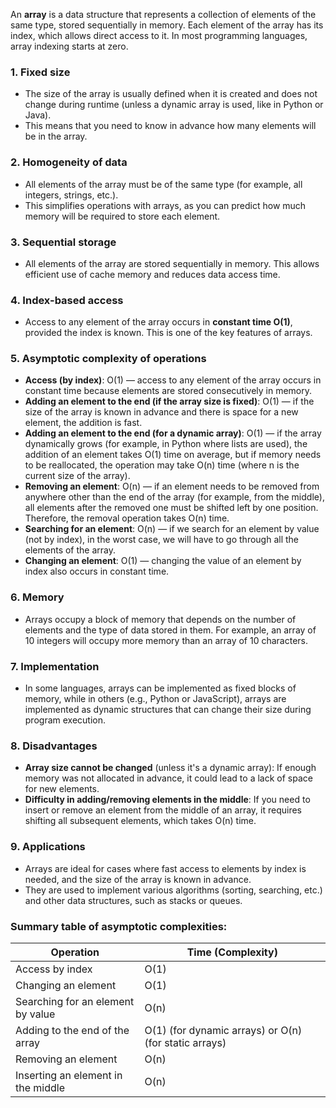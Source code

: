 An **array** is a data structure that represents a collection of elements of the same type, stored sequentially in memory. Each element of the array has its index, which allows direct access to it. In most programming languages, array indexing starts at zero.

### 1. **Fixed size**
   - The size of the array is usually defined when it is created and does not change during runtime (unless a dynamic array is used, like in Python or Java).
   - This means that you need to know in advance how many elements will be in the array.

### 2. **Homogeneity of data**
   - All elements of the array must be of the same type (for example, all integers, strings, etc.).
   - This simplifies operations with arrays, as you can predict how much memory will be required to store each element.

### 3. **Sequential storage**
   - All elements of the array are stored sequentially in memory. This allows efficient use of cache memory and reduces data access time.

### 4. **Index-based access**
   - Access to any element of the array occurs in **constant time O(1)**, provided the index is known. This is one of the key features of arrays.

### 5. **Asymptotic complexity of operations**
   - **Access (by index)**: O(1) — access to any element of the array occurs in constant time because elements are stored consecutively in memory.
   - **Adding an element to the end (if the array size is fixed)**: O(1) — if the size of the array is known in advance and there is space for a new element, the addition is fast.
   - **Adding an element to the end (for a dynamic array)**: O(1) — if the array dynamically grows (for example, in Python where lists are used), the addition of an element takes O(1) time on average, but if memory needs to be reallocated, the operation may take O(n) time (where n is the current size of the array).
   - **Removing an element**: O(n) — if an element needs to be removed from anywhere other than the end of the array (for example, from the middle), all elements after the removed one must be shifted left by one position. Therefore, the removal operation takes O(n) time.
   - **Searching for an element**: O(n) — if we search for an element by value (not by index), in the worst case, we will have to go through all the elements of the array.
   - **Changing an element**: O(1) — changing the value of an element by index also occurs in constant time.

### 6. **Memory**
   - Arrays occupy a block of memory that depends on the number of elements and the type of data stored in them. For example, an array of 10 integers will occupy more memory than an array of 10 characters.

### 7. **Implementation**
   - In some languages, arrays can be implemented as fixed blocks of memory, while in others (e.g., Python or JavaScript), arrays are implemented as dynamic structures that can change their size during program execution.

### 8. **Disadvantages**
   - **Array size cannot be changed** (unless it's a dynamic array): If enough memory was not allocated in advance, it could lead to a lack of space for new elements.
   - **Difficulty in adding/removing elements in the middle**: If you need to insert or remove an element from the middle of an array, it requires shifting all subsequent elements, which takes O(n) time.

### 9. **Applications**
   - Arrays are ideal for cases where fast access to elements by index is needed, and the size of the array is known in advance.
   - They are used to implement various algorithms (sorting, searching, etc.) and other data structures, such as stacks or queues.

### Summary table of asymptotic complexities:

| Operation                      | Time (Complexity) |
|---------------------------------|-------------------|
| Access by index                | O(1)              |
| Changing an element            | O(1)              |
| Searching for an element by value | O(n)              |
| Adding to the end of the array  | O(1) (for dynamic arrays) or O(n) (for static arrays) |
| Removing an element             | O(n)              |
| Inserting an element in the middle | O(n)            |

